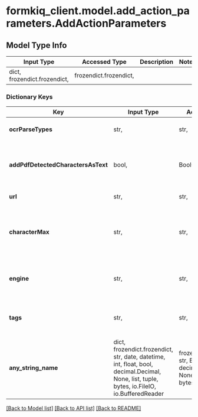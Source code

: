 # formkiq_client.model.add_action_parameters.AddActionParameters

## Model Type Info
Input Type | Accessed Type | Description | Notes
------------ | ------------- | ------------- | -------------
dict, frozendict.frozendict,  | frozendict.frozendict,  |  | 

### Dictionary Keys
Key | Input Type | Accessed Type | Description | Notes
------------ | ------------- | ------------- | ------------- | -------------
**ocrParseTypes** | str,  | str,  | OCR: Parse types - TEXT, FORMS, TABLES | [optional] 
**addPdfDetectedCharactersAsText** | bool,  | BoolClass,  | OCR: For the rewriting of the PDF document, converting any image text to searchable text | [optional] 
**url** | str,  | str,  | Webhook: Callback URL | [optional] 
**characterMax** | str,  | str,  | Fulltext: Maximum number of characters (-1 unlimited, Typesense defaults to 2048 characters) | [optional] 
**engine** | str,  | str,  | DocumentTagging: Engine to use for document tagging generation | [optional] must be one of ["chatgpt", ] 
**tags** | str,  | str,  | DocumentTagging: Comma-deliminted list of keywords to generate tags for | [optional] 
**any_string_name** | dict, frozendict.frozendict, str, date, datetime, int, float, bool, decimal.Decimal, None, list, tuple, bytes, io.FileIO, io.BufferedReader | frozendict.frozendict, str, BoolClass, decimal.Decimal, NoneClass, tuple, bytes, FileIO | any string name can be used but the value must be the correct type | [optional]

[[Back to Model list]](../../README.md#documentation-for-models) [[Back to API list]](../../README.md#documentation-for-api-endpoints) [[Back to README]](../../README.md)

